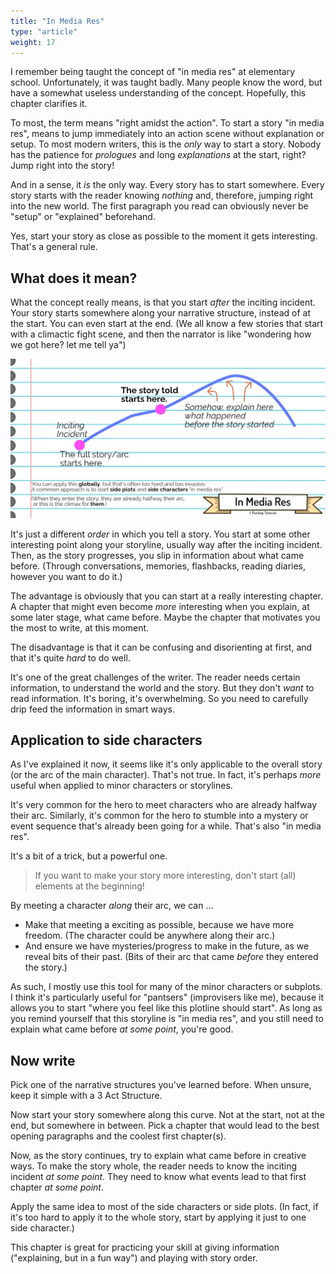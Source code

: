 ```yaml
---
title: "In Media Res"
type: "article"
weight: 17
---
```


I remember being taught the concept of "in media res" at elementary school. Unfortunately, it was taught badly. Many people know the word, but have a somewhat useless understanding of the concept. Hopefully, this chapter clarifies it.

To most, the term means "right amidst the action". To start a story "in media res", means to jump immediately into an action scene without explanation or setup. To most modern writers, this is the _only_ way to start a story. Nobody has the patience for _prologues_ and long _explanations_ at the start, right? Jump right into the story!

And in a sense, it _is_ the only way. Every story has to start somewhere. Every story starts with the reader knowing _nothing_ and, therefore, jumping right into the new world. The first paragraph you read can obviously never be "setup" or "explained" beforehand.

Yes, start your story as close as possible to the moment it gets interesting. That's a general rule.

## What does it mean?

What the concept really means, is that you start _after_ the inciting incident. Your story starts somewhere along your narrative structure, instead of at the start. You can even start at the end. (We all know a few stories that start with a climactic fight scene, and then the narrator is like "wondering how we got here? let me tell ya")

![Visualization of a typical 3 Act Structure, but our story starts somewhere halfway ("in media res")](in_media_res_examples.webp)

It's just a different _order_ in which you tell a story. You start at some other interesting point along your storyline, usually way after the inciting incident. Then, as the story progresses, you slip in information about what came before. (Through conversations, memories, flashbacks, reading diaries, however you want to do it.)

The advantage is obviously that you can start at a really interesting chapter. A chapter that might even become _more_ interesting when you explain, at some later stage, what came before. Maybe the chapter that motivates you the most to write, at this moment.

The disadvantage is that it can be confusing and disorienting at first, and that it's quite _hard_ to do well. 

It's one of the great challenges of the writer. The reader needs certain information, to understand the world and the story. But they don't _want_ to read information. It's boring, it's overwhelming. So you need to carefully drip feed the information in smart ways.

## Application to side characters

As I've explained it now, it seems like it's only applicable to the overall story (or the arc of the main character). That's not true. In fact, it's perhaps _more_ useful when applied to minor characters or storylines.

It's very common for the hero to meet characters who are already halfway their arc. Similarly, it's common for the hero to stumble into a mystery or event sequence that's already been going for a while. That's also "in media res".

It's a bit of a trick, but a powerful one.

> If you want to make your story more interesting, don't start (all) elements at the beginning!

By meeting a character _along_ their arc, we can ...

* Make that meeting a exciting as possible, because we have more freedom. (The character could be anywhere along their arc.)
* And ensure we have mysteries/progress to make in the future, as we reveal bits of their past. (Bits of their arc that came _before_ they entered the story.)

As such, I mostly use this tool for many of the minor characters or subplots. I think it's particularly useful for "pantsers" (improvisers like me), because it allows you to start "where you feel like this plotline should start". As long as you remind yourself that this storyline is "in media res", and you still need to explain what came before _at some point_, you're good.

## Now write

Pick one of the narrative structures you've learned before. When unsure, keep it simple with a 3 Act Structure.

Now start your story somewhere along this curve. Not at the start, not at the end, but somewhere in between. Pick a chapter that would lead to the best opening paragraphs and the coolest first chapter(s).

Now, as the story continues, try to explain what came before in creative ways. To make the story whole, the reader needs to know the inciting incident _at some point_. They need to know what events lead to that first chapter _at some point_.

Apply the same idea to most of the side characters or side plots. (In fact, if it's too hard to apply it to the whole story, start by applying it just to one side character.)

This chapter is great for practicing your skill at giving information ("explaining, but in a fun way") and playing with story order.